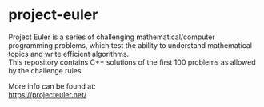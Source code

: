 # project-euler
Project Euler is a series of challenging mathematical/computer programming problems, which test the ability to understand mathematical topics and write efficient algorithms.<br />
This repository contains C++ solutions of the first 100 problems as allowed by the challenge rules.

More info can be found at:<br />
https://projecteuler.net/
